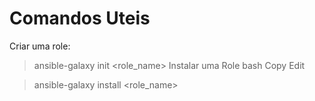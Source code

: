 # Comandos Uteis

Criar uma role:
> ansible-galaxy init <role_name>
Instalar uma Role
bash
Copy
Edit

> ansible-galaxy install <role_name>
